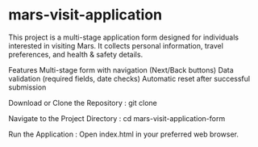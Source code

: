 # mars-visit-application

This project is a multi-stage application form designed for individuals interested in visiting Mars. It collects personal information, travel preferences, and health & safety details.

Features
  Multi-stage form with navigation (Next/Back buttons)
  Data validation (required fields, date checks)
  Automatic reset after successful submission

Download or Clone the Repository : git clone <repository-url>

Navigate to the Project Directory : cd mars-visit-application-form

Run the Application : Open index.html in your preferred web browser.
